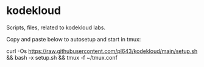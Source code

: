 # kodekloud

Scripts, files, related to kodekloud labs.

Copy and paste below to autosetup and start in tmux:

   curl -Os https://raw.githubusercontent.com/pl643/kodekloud/main/setup.sh && bash -x setup.sh && tmux -f ~/tmux.conf

